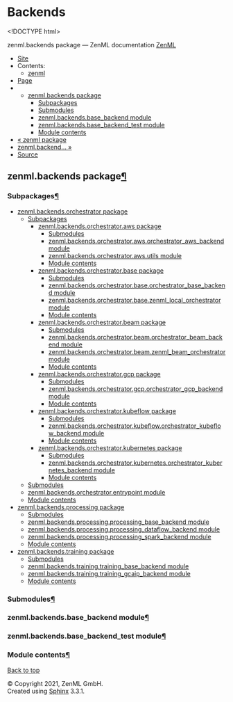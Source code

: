 # Backends

&lt;!DOCTYPE html&gt;

zenml.backends package — ZenML documentation  [ZenML](https://github.com/zenml-io/zenml/tree/456ef8120b4ca9aae8f8fca6e88c08f3cdf35c91/docs/sphinx_docs/_build/html/index.html)

*  [Site](https://github.com/zenml-io/zenml/tree/456ef8120b4ca9aae8f8fca6e88c08f3cdf35c91/docs/sphinx_docs/_build/html/index.html)
  * Contents:
    * [zenml](https://github.com/zenml-io/zenml/tree/456ef8120b4ca9aae8f8fca6e88c08f3cdf35c91/docs/sphinx_docs/_build/html/modules.html)
*  [Page](./)
  * * [zenml.backends package](./)
      * [Subpackages](./#subpackages)
      * [Submodules](./#submodules)
      * [zenml.backends.base\_backend module](./#zenml-backends-base-backend-module)
      * [zenml.backends.base\_backend\_test module](./#zenml-backends-base-backend-test-module)
      * [Module contents](./#module-contents)
* [ « zenml package](../)
* [ zenml.backend... »](zenml.backends.orchestrator/)
*  [Source](https://github.com/zenml-io/zenml/tree/456ef8120b4ca9aae8f8fca6e88c08f3cdf35c91/docs/sphinx_docs/_build/html/_sources/zenml.backends.rst.txt)

## zenml.backends package[¶](./#zenml-backends-package)

### Subpackages[¶](./#subpackages)

* [zenml.backends.orchestrator package](zenml.backends.orchestrator/)
  * [Subpackages](zenml.backends.orchestrator/#subpackages)
    * [zenml.backends.orchestrator.aws package](https://github.com/zenml-io/zenml/tree/456ef8120b4ca9aae8f8fca6e88c08f3cdf35c91/docs/sphinx_docs/_build/html/zenml.backends.orchestrator.aws.html)
      * [Submodules](https://github.com/zenml-io/zenml/tree/456ef8120b4ca9aae8f8fca6e88c08f3cdf35c91/docs/sphinx_docs/_build/html/zenml.backends.orchestrator.aws.html#submodules)
      * [zenml.backends.orchestrator.aws.orchestrator\_aws\_backend module](https://github.com/zenml-io/zenml/tree/456ef8120b4ca9aae8f8fca6e88c08f3cdf35c91/docs/sphinx_docs/_build/html/zenml.backends.orchestrator.aws.html#zenml-backends-orchestrator-aws-orchestrator-aws-backend-module)
      * [zenml.backends.orchestrator.aws.utils module](https://github.com/zenml-io/zenml/tree/456ef8120b4ca9aae8f8fca6e88c08f3cdf35c91/docs/sphinx_docs/_build/html/zenml.backends.orchestrator.aws.html#zenml-backends-orchestrator-aws-utils-module)
      * [Module contents](https://github.com/zenml-io/zenml/tree/456ef8120b4ca9aae8f8fca6e88c08f3cdf35c91/docs/sphinx_docs/_build/html/zenml.backends.orchestrator.aws.html#module-contents)
    * [zenml.backends.orchestrator.base package](https://github.com/zenml-io/zenml/tree/456ef8120b4ca9aae8f8fca6e88c08f3cdf35c91/docs/sphinx_docs/_build/html/zenml.backends.orchestrator.base.html)
      * [Submodules](https://github.com/zenml-io/zenml/tree/456ef8120b4ca9aae8f8fca6e88c08f3cdf35c91/docs/sphinx_docs/_build/html/zenml.backends.orchestrator.base.html#submodules)
      * [zenml.backends.orchestrator.base.orchestrator\_base\_backend module](https://github.com/zenml-io/zenml/tree/456ef8120b4ca9aae8f8fca6e88c08f3cdf35c91/docs/sphinx_docs/_build/html/zenml.backends.orchestrator.base.html#zenml-backends-orchestrator-base-orchestrator-base-backend-module)
      * [zenml.backends.orchestrator.base.zenml\_local\_orchestrator module](https://github.com/zenml-io/zenml/tree/456ef8120b4ca9aae8f8fca6e88c08f3cdf35c91/docs/sphinx_docs/_build/html/zenml.backends.orchestrator.base.html#zenml-backends-orchestrator-base-zenml-local-orchestrator-module)
      * [Module contents](https://github.com/zenml-io/zenml/tree/456ef8120b4ca9aae8f8fca6e88c08f3cdf35c91/docs/sphinx_docs/_build/html/zenml.backends.orchestrator.base.html#module-contents)
    * [zenml.backends.orchestrator.beam package](https://github.com/zenml-io/zenml/tree/456ef8120b4ca9aae8f8fca6e88c08f3cdf35c91/docs/sphinx_docs/_build/html/zenml.backends.orchestrator.beam.html)
      * [Submodules](https://github.com/zenml-io/zenml/tree/456ef8120b4ca9aae8f8fca6e88c08f3cdf35c91/docs/sphinx_docs/_build/html/zenml.backends.orchestrator.beam.html#submodules)
      * [zenml.backends.orchestrator.beam.orchestrator\_beam\_backend module](https://github.com/zenml-io/zenml/tree/456ef8120b4ca9aae8f8fca6e88c08f3cdf35c91/docs/sphinx_docs/_build/html/zenml.backends.orchestrator.beam.html#zenml-backends-orchestrator-beam-orchestrator-beam-backend-module)
      * [zenml.backends.orchestrator.beam.zenml\_beam\_orchestrator module](https://github.com/zenml-io/zenml/tree/456ef8120b4ca9aae8f8fca6e88c08f3cdf35c91/docs/sphinx_docs/_build/html/zenml.backends.orchestrator.beam.html#zenml-backends-orchestrator-beam-zenml-beam-orchestrator-module)
      * [Module contents](https://github.com/zenml-io/zenml/tree/456ef8120b4ca9aae8f8fca6e88c08f3cdf35c91/docs/sphinx_docs/_build/html/zenml.backends.orchestrator.beam.html#module-contents)
    * [zenml.backends.orchestrator.gcp package](https://github.com/zenml-io/zenml/tree/456ef8120b4ca9aae8f8fca6e88c08f3cdf35c91/docs/sphinx_docs/_build/html/zenml.backends.orchestrator.gcp.html)
      * [Submodules](https://github.com/zenml-io/zenml/tree/456ef8120b4ca9aae8f8fca6e88c08f3cdf35c91/docs/sphinx_docs/_build/html/zenml.backends.orchestrator.gcp.html#submodules)
      * [zenml.backends.orchestrator.gcp.orchestrator\_gcp\_backend module](https://github.com/zenml-io/zenml/tree/456ef8120b4ca9aae8f8fca6e88c08f3cdf35c91/docs/sphinx_docs/_build/html/zenml.backends.orchestrator.gcp.html#zenml-backends-orchestrator-gcp-orchestrator-gcp-backend-module)
      * [Module contents](https://github.com/zenml-io/zenml/tree/456ef8120b4ca9aae8f8fca6e88c08f3cdf35c91/docs/sphinx_docs/_build/html/zenml.backends.orchestrator.gcp.html#module-contents)
    * [zenml.backends.orchestrator.kubeflow package](zenml.backends.orchestrator/zenml.backends.orchestrator.kubeflow.md)
      * [Submodules](zenml.backends.orchestrator/zenml.backends.orchestrator.kubeflow.md#submodules)
      * [zenml.backends.orchestrator.kubeflow.orchestrator\_kubeflow\_backend module](zenml.backends.orchestrator/zenml.backends.orchestrator.kubeflow.md#zenml-backends-orchestrator-kubeflow-orchestrator-kubeflow-backend-module)
      * [Module contents](zenml.backends.orchestrator/zenml.backends.orchestrator.kubeflow.md#module-contents)
    * [zenml.backends.orchestrator.kubernetes package](zenml.backends.orchestrator/zenml.backends.orchestrator.kubernetes.md)
      * [Submodules](zenml.backends.orchestrator/zenml.backends.orchestrator.kubernetes.md#submodules)
      * [zenml.backends.orchestrator.kubernetes.orchestrator\_kubernetes\_backend module](zenml.backends.orchestrator/zenml.backends.orchestrator.kubernetes.md#zenml-backends-orchestrator-kubernetes-orchestrator-kubernetes-backend-module)
      * [Module contents](zenml.backends.orchestrator/zenml.backends.orchestrator.kubernetes.md#module-contents)
  * [Submodules](zenml.backends.orchestrator/#submodules)
  * [zenml.backends.orchestrator.entrypoint module](zenml.backends.orchestrator/#zenml-backends-orchestrator-entrypoint-module)
  * [Module contents](zenml.backends.orchestrator/#module-contents)
* [zenml.backends.processing package](zenml.backends.processing.md)
  * [Submodules](zenml.backends.processing.md#submodules)
  * [zenml.backends.processing.processing\_base\_backend module](zenml.backends.processing.md#zenml-backends-processing-processing-base-backend-module)
  * [zenml.backends.processing.processing\_dataflow\_backend module](zenml.backends.processing.md#zenml-backends-processing-processing-dataflow-backend-module)
  * [zenml.backends.processing.processing\_spark\_backend module](zenml.backends.processing.md#zenml-backends-processing-processing-spark-backend-module)
  * [Module contents](zenml.backends.processing.md#module-contents)
* [zenml.backends.training package](zenml.backends.training.md)
  * [Submodules](zenml.backends.training.md#submodules)
  * [zenml.backends.training.training\_base\_backend module](zenml.backends.training.md#zenml-backends-training-training-base-backend-module)
  * [zenml.backends.training.training\_gcaip\_backend module](zenml.backends.training.md#zenml-backends-training-training-gcaip-backend-module)
  * [Module contents](zenml.backends.training.md#module-contents)

### Submodules[¶](./#submodules)

### zenml.backends.base\_backend module[¶](./#zenml-backends-base-backend-module)

### zenml.backends.base\_backend\_test module[¶](./#zenml-backends-base-backend-test-module)

### Module contents[¶](./#module-contents)

 [Back to top](./)

 © Copyright 2021, ZenML GmbH.  
 Created using [Sphinx](http://sphinx-doc.org/) 3.3.1.  


